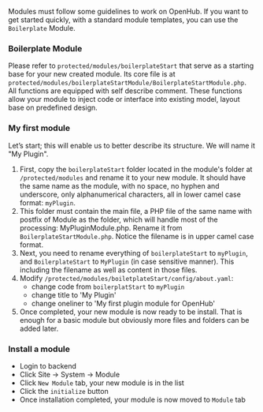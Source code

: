 Modules must follow some guidelines to work on OpenHub. If you want to get started quickly, with a standard module templates, you can use the `Boilerplate` Module.

### Boilerplate Module
Please refer to `protected/modules/boilerplateStart` that serve as a starting base for your new created module.
Its core file is at `protected/modules/boilerplateStartModule/BoilerplateStartModule.php`. All functions are equipped with self describe comment. These functions allow your module to inject code or interface into existing model, layout base on predefined design. 

### My first module
Let’s start; this will enable us to better describe its structure. We will name it "My Plugin".

1. First, copy the `boilerplateStart` folder located in the module's folder at `/protected/modules` and rename it to your new module. It should have the same name as the module, with no space, no hyphen and underscore, only alphanumerical characters, all in lower camel case format: `myPlugin`.
1. This folder must contain the main file, a PHP file of the same name with postfix of Module as the folder, which will handle most of the processing: MyPluginModule.php. Rename it from `BoilerplateStartModule.php`. Notice the filename is in upper camel case format.
1. Next, you need to rename everything of `boilerplateStart` to `myPlugin`, and `BoilerplateStart` to `MyPlugin` (in case sensitive manner). This including the filename as well as content in those files.
1. Modify `/protected/modules/boiletplateStart/config/about.yaml`:
    * change code from `boilerplatStart` to `myPlugin`
    * change title to 'My Plugin'
    * change oneliner to 'My first plugin module for OpenHub'
5. Once completed, your new module is now ready to be install. That is enough for a basic module but obviously more files and folders can be added later.

### Install a module
  * Login to backend
  * Click Site -> System -> Module
  * Click `New Module` tab, your new module is in the list
  * Click the `initialize` button
  * Once installation completed, your module is now moved to `Module` tab